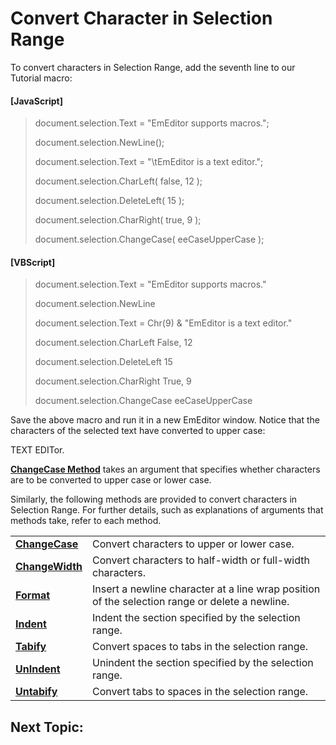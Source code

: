 # Convert Character in Selection Range

To convert characters in Selection Range, add the seventh line to our Tutorial macro:

#### \[JavaScript\]

> document.selection.Text = "EmEditor supports macros.";
>
> document.selection.NewLine();
>
> document.selection.Text = "\\tEmEditor is a text editor.";
>
> document.selection.CharLeft( false, 12 );
>
> document.selection.DeleteLeft( 15 );
>
> document.selection.CharRight( true, 9 );
>
> document.selection.ChangeCase( eeCaseUpperCase );

#### \[VBScript\]

> document.selection.Text = "EmEditor supports macros."
>
> document.selection.NewLine
>
> document.selection.Text = Chr(9) & "EmEditor is a text editor."
>
> document.selection.CharLeft False, 12
>
> document.selection.DeleteLeft 15
>
> document.selection.CharRight True, 9
>
> document.selection.ChangeCase eeCaseUpperCase

Save the above macro and run it in a new EmEditor window. Notice that the
characters of the selected text have converted to upper case:

TEXT EDITor.

**[ChangeCase Method](../selection/selection_changecase)** takes an
argument that specifies
whether characters are to be converted to upper case or lower case.

Similarly, the following methods are provided to convert characters in Selection Range.
For further details, such as explanations of arguments that methods take, refer to each
method.

|     |     |
| --- | --- |
| **[ChangeCase](../selection/selection_changecase)** | Convert characters to upper or lower case. |
| **[ChangeWidth](../selection/selection_changewidth)** | Convert characters to half-width or full-width characters. |
| **[Format](../selection/selection_format)** | Insert a newline character at a line wrap position of the selection range or delete a newline. |
| **[Indent](../selection/selection_indent)** | Indent the section specified by the selection range. |
| **[Tabify](../selection/selection_tabify)** | Convert spaces to tabs in the selection range. |
| **[UnIndent](../selection/selection_unindent)** | Unindent the section specified by the selection range. |
| **[Untabify](../selection/selection_untabify)** | Convert tabs to spaces in the selection range. |

## Next Topic: